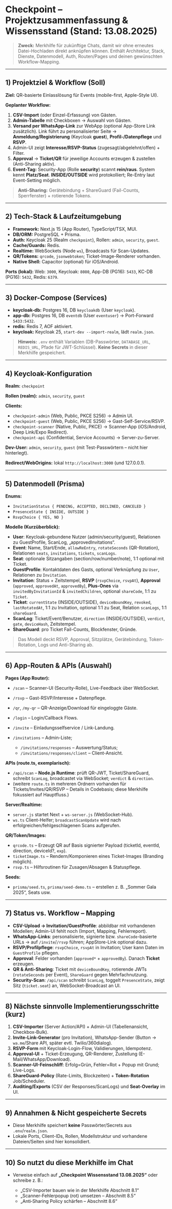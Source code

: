 
# Checkpoint – Projektzusammenfassung & Wissensstand (Stand: 13.08.2025)

> **Zweck:** Merkhilfe für zukünftige Chats, damit wir ohne erneutes Datei-Hochladen direkt anknüpfen können. Enthält Architektur, Stack, Dienste, Datenmodell, Auth, Routen/Pages und deinen gewünschten Workflow-Mapping.

---

## 1) Projektziel & Workflow (Soll)

**Ziel:** QR-basierte Einlasslösung für Events (mobile-first, Apple-Style UI).

**Geplanter Workflow:**

1. **CSV-Import** (oder Einzel-Erfassung) von Gästen.
2. **Admin-Tabelle** mit Checkboxen → Auswahl von Gästen.
3. **Versand per WhatsApp-Link** zur WebApp (optional App-Store Link zusätzlich). Link führt zu personalisierter Seite → **Anmeldung/Registrierung** (Keycloak **guest**), **Profil-/Datenpflege** und **RSVP**.
4. Admin-UI zeigt **Interesse/RSVP-Status** (zugesagt/abgelehnt/offen) + Filter.
5. **Approval** → **Ticket/QR** für jeweilige Accounts erzeugen & zustellen (Anti-Sharing aktiv).
6. **Event-Tag:** Security-App (Rolle **security**) scannt **rein/raus**. System kennt **Platz/Seat**. **INSIDE/OUTSIDE** wird protokolliert; Re-Entry laut Event-Setting möglich.

> **Anti-Sharing:** Gerätebindung + ShareGuard (Fail-Counts, Sperrfenster) + rotierende Tokens.

---

## 2) Tech-Stack & Laufzeitumgebung

* **Framework:** Next.js 15 (App Router), TypeScript/TSX, MUI.
* **DB/ORM:** PostgreSQL + Prisma.
* **Auth:** Keycloak 25 (Realm `checkpoint`), Rollen: `admin`, `security`, `guest`.
* **Cache/Guards:** Redis.
* **Realtime:** WebSockets (Node `ws`), Broadcasts für Scan-Updates.
* **QR/Tokens:** `qrcode`, `jsonwebtoken`; Ticket-Image-Renderer vorhanden.
* **Native Shell:** Capacitor (optional) für iOS/Android.

**Ports (lokal):** Web: `3000`, Keycloak: `8080`, App-DB (PG16): `5433`, KC-DB (PG16): `5432`, Redis: `6379`.

---

## 3) Docker-Compose (Services)

* **keycloak-db:** Postgres 16, DB `keycloakdb` (User `keycloak`).
* **app-db:** Postgres 16, DB `eventdb` (User `eventuser`) → Port-Forward `5433:5432`.
* **redis:** Redis 7, AOF aktiviert.
* **keycloak:** Keycloak 25, `start-dev --import-realm`, lädt `realm.json`.

> **Hinweis:** `.env` enthält Variablen (DB-Passwörter, `DATABASE_URL`, `REDIS_URL`, Pfade für JWT-Schlüssel). **Keine Secrets** in dieser Merkhilfe gespeichert.

---

## 4) Keycloak-Konfiguration

**Realm:** `checkpoint`

**Rollen (realm):** `admin`, `security`, `guest`

**Clients:**

* `checkpoint-admin` (Web, Public, PKCE S256) → Admin UI.
* `checkpoint-guest` (Web, Public, PKCE S256) → Gast-Self-Service/RSVP.
* `checkpoint-scanner` (Native, Public, PKCE) → Scanner-App (iOS/Android, Deep Link/Expo Redirect).
* `checkpoint-api` (Confidential, Service Accounts) → Server-zu-Server.

**Dev-User:** `admin`, `security`, `guest` (mit Test-Passwörtern – nicht hier hinterlegt).

**Redirect/WebOrigins:** lokal `http://localhost:3000` (und 127.0.0.1).

---

## 5) Datenmodell (Prisma)

**Enums:**

* `InvitationStatus { PENDING, ACCEPTED, DECLINED, CANCELED }`
* `PresenceState { INSIDE, OUTSIDE }`
* `RsvpChoice { YES, NO }`

**Modelle (Kurzüberblick):**

* **User**: Keycloak-gebundene Nutzer (admin/security/guest), Relationen zu GuestProfile, ScanLog, „approvedInvitations“.
* **Event**: Name, Start/Ende, `allowReEntry`, `rotateSeconds` (QR-Rotation), Relationen `seats`, `invitations`, `tickets`, `scanLogs`.
* **Seat**: optionale Sitzangaben (section/row/number/note), 1:1 optional mit Ticket.
* **GuestProfile**: Kontaktdaten des Gasts, optional Verknüpfung zu `User`, Relationen zu `Invitation`.
* **Invitation**: Status + Zeitstempel, **RSVP** (`rsvpChoice`, `rsvpAt`), **Approval** (`approved`, `approvedAt`, `approvedBy`), **Plus-Ones** via `invitedByInvitationId` & `invitedChildren`, optional `shareCode`, 1:1 zu `Ticket`.
* **Ticket**: `currentState` (INSIDE/OUTSIDE), `deviceBoundKey`, `revoked`, `lastRotatedAt`, 1:1 zu Invitation, optional 1:1 zu Seat, Relation `scanLogs`, 1:1 `shareGuard`.
* **ScanLog**: Ticket/Event/Benutzer, `direction` (INSIDE/OUTSIDE), `verdict`, `gate`, `deviceHash`, Zeitstempel.
* **ShareGuard**: pro Ticket Fail-Counts, Blockfenster, Gründe.

> Das Modell deckt RSVP, Approval, Sitzplätze, Gerätebindung, Token-Rotation, Logs und Anti-Sharing ab.

---

## 6) App-Routen & APIs (Auswahl)

**Pages (App Router):**

* `/scan` – Scanner-UI (Security-Rolle), Live-Feedback über WebSocket.
* `/rsvp` – Gast-RSVP/Interesse + Datenpflege.
* `/qr`, `/my-qr` – QR-Anzeige/Download für eingeloggte Gäste.
* `/login` – Login/Callback Flows.
* `/invite` – Einladungsselfservice / Link-Landung.
* `/invitations` – Admin-Liste;

  * `/invitations/responses` – Auswertung/Status;
  * `/invitations/responses/client` – Client-Ansicht.

**APIs (route.ts, exemplarisch):**

* `/api/scan` – **Node.js Runtime**: prüft QR-JWT, Ticket/ShareGuard, schreibt `ScanLog`, broadcastet via WebSocket; `verdict` & `direction`.
* (weitere `route.ts` in mehreren Ordnern vorhanden für Tickets/Invites/QR/RSVP – Details in Codebasis; diese Merkhilfe fokussiert auf Hauptfluss.)

**Server/Realtime:**

* `server.js` startet Next + `ws-server.js` (WebSocket-Hub).
* `ws.ts` Client-Helfer; `broadcastScanUpdate` wird nach erfolgreichen/fehlgeschlagenen Scans aufgerufen.

**QR/Token/Images:**

* `qrcode.ts` – Erzeugt QR auf Basis signierter Payload (ticketId, eventId, direction, deviceId?, `exp`).
* `ticketImage.ts` – Rendern/Komponieren eines Ticket-Images (Branding möglich).
* `rsvp.ts` – Hilfsroutinen für Zusagen/Absagen & Statuspflege.

**Seeds:**

* `prisma/seed.ts`, `prisma/seed-demo.ts` – erstellen z. B. „Sommer Gala 2025“, Seats usw.

---

## 7) Status vs. Workflow – Mapping

* **CSV-Upload → Invitation/GuestProfile**: abbildbar mit vorhandenen Modellen; Admin-UI fehlt noch (Import, Mapping, Fehlerreport).
* **WhatsApp-Links**: personalisierte, signierte bzw. `shareCode`-basierte URLs → auf `/invite`/`/rsvp` führen; AppStore-Link optional dazu.
* **RSVP/Profilpflege**: `rsvpChoice`, `rsvpAt` in Invitation; User kann Daten im `GuestProfile` pflegen.
* **Approval**: Felder vorhanden (`approved*` + `approvedBy`). Danach **Ticket** erzeugen.
* **QR & Anti-Sharing**: Ticket mit `deviceBoundKey`, rotierende JWTs (`rotateSeconds` per Event), `ShareGuard` gegen Mehrfachnutzung.
* **Security-Scan**: `/api/scan` schreibt `ScanLog`, toggelt `PresenceState`, zeigt Sitz (`ticket.seat`) an, WebSocket-Broadcast an UI.

---

## 8) Nächste sinnvolle Implementierungsschritte (kurz)

1. **CSV-Importer** (Server Action/API) + Admin-UI (Tabellenansicht, Checkbox-Bulk).
2. **Invite-Link-Generator** (pro Invitation), WhatsApp-Sender (Button → `wa.me`/Share API, später evtl. Twilio/360dialog).
3. **RSVP-Form** mit Keycloak-Login-Flow, Validierungen, Idempotenz.
4. **Approval-UI** + Ticket-Erzeugung, QR-Renderer, Zustellung (E-Mail/WhatsApp/Download).
5. **Scanner-UI-Feinschliff**: Erfolg=Grün, Fehler=Rot + Popup mit Grund; Live-Logs.
6. **ShareGuard-Policy** (Rate-Limits, Blockzeiten) + **Token-Rotation** Job/Scheduler.
7. **Auditing/Exports** (CSV der Responses/ScanLogs) und **Seat-Overlay** im UI.

---

## 9) Annahmen & Nicht gespeicherte Secrets

* Diese Merkhilfe speichert **keine** Passwörter/Secrets aus `.env`/`realm.json`.
* Lokale Ports, Client-IDs, Rollen, Modellstruktur und vorhandene Dateien/Seiten sind hier konsolidiert.

---

## 10) So nutzt du diese Merkhilfe im Chat

* Verweise einfach auf **„Checkpoint Wissensstand 13.08.2025“** oder schreibe z. B.:

  * „CSV-Importer bauen wie in der Merkhilfe Abschnitt 8.1“
  * „Scanner-Fehlerpopup (rot) umsetzen – Abschnitt 8.5“
  * „Anti‑Sharing Policy schärfen – Abschnitt 8.6“
